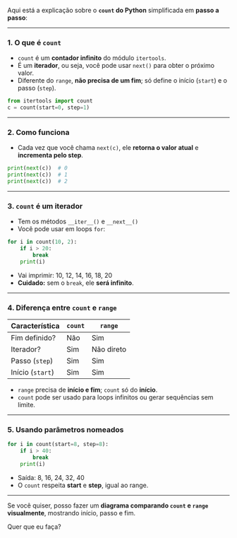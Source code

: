 Aqui está a explicação sobre o **`count` do Python** simplificada em **passo a passo**:

---

### 1. **O que é `count`**

* `count` é um **contador infinito** do módulo `itertools`.
* É um **iterador**, ou seja, você pode usar `next()` para obter o próximo valor.
* Diferente do `range`, **não precisa de um fim**; só define o início (`start`) e o passo (`step`).

```python
from itertools import count
c = count(start=0, step=1)
```

---

### 2. **Como funciona**

* Cada vez que você chama `next(c)`, ele **retorna o valor atual** e **incrementa pelo step**.

```python
print(next(c))  # 0
print(next(c))  # 1
print(next(c))  # 2
```

---

### 3. **`count` é um iterador**

* Tem os métodos `__iter__()` e `__next__()`
* Você pode usar em loops `for`:

```python
for i in count(10, 2):
    if i > 20:
        break
    print(i)
```

* Vai imprimir: 10, 12, 14, 16, 18, 20
* **Cuidado:** sem o `break`, ele **será infinito**.

---

### 4. **Diferença entre `count` e `range`**

| Característica   | `count` | `range`    |
| ---------------- | ------- | ---------- |
| Fim definido?    | Não     | Sim        |
| Iterador?        | Sim     | Não direto |
| Passo (`step`)   | Sim     | Sim        |
| Início (`start`) | Sim     | Sim        |

* `range` precisa de **início e fim**; `count` só do **início**.
* `count` pode ser usado para loops infinitos ou gerar sequências sem limite.

---

### 5. **Usando parâmetros nomeados**

```python
for i in count(start=8, step=8):
    if i > 40:
        break
    print(i)
```

* Saída: 8, 16, 24, 32, 40
* O `count` respeita **start** e **step**, igual ao range.

---

Se você quiser, posso fazer um **diagrama comparando `count` e `range` visualmente**, mostrando início, passo e fim.

Quer que eu faça?
